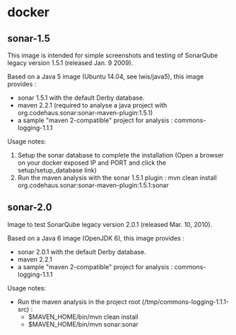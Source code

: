 # docker

## sonar-1.5

This image is intended for simple screenshots and testing of SonarQube legacy version 1.5.1 (released Jan. 9 2009).

Based on a Java 5 image (Ubuntu 14.04, see lwis/java5), this image provides :
 * sonar 1.5.1 with the default Derby database.
 * maven 2.2.1 (required to analyse a java project with org.codehaus.sonar:sonar-maven-plugin:1.5.1)
 * a sample "maven 2-compatible" project for analysis : commons-logging-1.1.1 

Usage notes:
 1. Setup the sonar database to complete the installation (Open a browser on your docker exposed IP and PORT and click the setup/setup_database link)
 2. Run the maven analysis with the sonar 1.5.1 plugin : mvn clean install org.codehaus.sonar:sonar-maven-plugin:1.5.1:sonar

## sonar-2.0

Image to test SonarQube legacy version 2.0.1 (released Mar. 10, 2010).

Based on a Java 6 image (OpenJDK 6), this image provides :
 * sonar 2.0.1 with the default Derby database.
 * maven 2.2.1 
 * a sample "maven 2-compatible" project for analysis : commons-logging-1.1.1 

Usage notes:
 * Run the maven analysis in the project root (/tmp/commons-logging-1.1.1-src) : 
   * $MAVEN_HOME/bin/mvn clean install
   * $MAVEN_HOME/bin/mvn sonar:sonar
